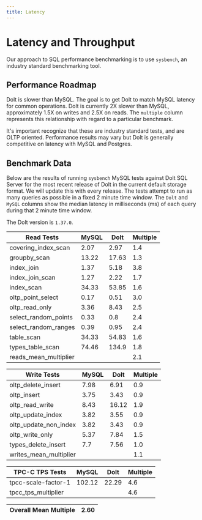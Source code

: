 ```yaml
---
title: Latency
---
```


# Latency and Throughput

Our approach to SQL performance benchmarking is to use `sysbench`, an
industry standard benchmarking tool.

## Performance Roadmap

Dolt is slower than MySQL. The goal is to get Dolt to match 
MySQL latency for common operations. Dolt is currently 2X slower 
than MySQL, approximately 1.5X on writes and 2.5X on reads. The 
`multiple` column represents this relationship with regard to a 
particular benchmark.

It's important recognize that these are industry standard tests, and
are OLTP oriented. Performance results may vary but Dolt is 
generally competitive on latency with MySQL and Postgres.

## Benchmark Data

Below are the results of running `sysbench` MySQL tests against Dolt
SQL Server for the most recent release of Dolt in the current default 
storage format. We will update this with every release. The tests 
attempt to run as many queries as possible in a fixed 2 minute time 
window. The `Dolt` and `MySQL` columns show the median latency in 
milliseconds (ms) of each query during that 2 minute time window.

The Dolt version is `1.37.0`.

<!-- START___DOLT___LATENCY_RESULTS_TABLE -->
|       Read Tests        | MySQL | Dolt  | Multiple |
|-------------------------|-------|-------|----------|
| covering\_index\_scan   |  2.07 |  2.97 |      1.4 |
| groupby\_scan           | 13.22 | 17.63 |      1.3 |
| index\_join             |  1.37 |  5.18 |      3.8 |
| index\_join\_scan       |  1.27 |  2.22 |      1.7 |
| index\_scan             | 34.33 | 53.85 |      1.6 |
| oltp\_point\_select     |  0.17 |  0.51 |      3.0 |
| oltp\_read\_only        |  3.36 |  8.43 |      2.5 |
| select\_random\_points  |  0.33 |   0.8 |      2.4 |
| select\_random\_ranges  |  0.39 |  0.95 |      2.4 |
| table\_scan             | 34.33 | 54.83 |      1.6 |
| types\_table\_scan      | 74.46 | 134.9 |      1.8 |
| reads\_mean\_multiplier |       |       |      2.1 |

|       Write Tests        | MySQL | Dolt  | Multiple |
|--------------------------|-------|-------|----------|
| oltp\_delete\_insert     |  7.98 |  6.91 |      0.9 |
| oltp\_insert             |  3.75 |  3.43 |      0.9 |
| oltp\_read\_write        |  8.43 | 16.12 |      1.9 |
| oltp\_update\_index      |  3.82 |  3.55 |      0.9 |
| oltp\_update\_non\_index |  3.82 |  3.43 |      0.9 |
| oltp\_write\_only        |  5.37 |  7.84 |      1.5 |
| types\_delete\_insert    |   7.7 |  7.56 |      1.0 |
| writes\_mean\_multiplier |       |       |      1.1 |

|    TPC-C TPS Tests    | MySQL  | Dolt  | Multiple |
|-----------------------|--------|-------|----------|
| tpcc-scale-factor-1   | 102.12 | 22.29 |      4.6 |
| tpcc\_tps\_multiplier |        |       |      4.6 |

| Overall Mean Multiple | 2.60 |
|-----------------------|------|
<!-- END___DOLT___LATENCY_RESULTS_TABLE -->
<br/>